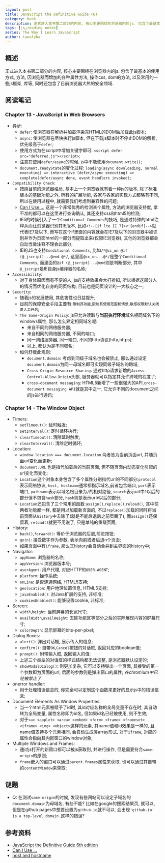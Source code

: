 ```yaml
---
layout: post
title: JavaScript the Definitive Guide (6)
category: book
description: 正式进入本书第二部分的内容, 核心主要围绕在浏览器内的js. 包含了最基本的使用方式, 方法, 因浏览器而增加的各种属性方法, 操作css, dom的方法, 以及常用的一些js框架, 库等, 同时还包含了目前浏览器大热的安全领域.
tags: [js,reading notes]
series: The Way I Learn JavaScript
author: taoalpha
---
```


## 概述

正式进入本书第二部分的内容, 核心主要围绕在浏览器内的js. 包含了最基本的使用方式, 方法, 因浏览器而增加的各种属性方法, 操作css, dom的方法, 以及常用的一些js框架, 库等, 同时还包含了目前浏览器大热的安全领域.

## 阅读笔记

### Chapter 13 - JavaScript in Web Browsers

- 异步:
  - `defer`: 使浏览器在解析并加载渲染完HTML的DOM后加载此js脚本;
  - `async`: 使浏览器在尽快执行js脚本, 但在下载js脚本时不停止DOM的解析, 优先级高于`defer`;
  - 使用方式为在script中增加关键字即可: `<script defer src="deferred.js"></script>`;
  - 注意在使用`defer/async`的时候, js中不能使用`document.write()`;
  - `document.readyState`的变化过程: `loading(async downloading, normal executing) => interactive (defer/async executing) => complete(defer/async done, event handlers invoked)`;
- `Compatibility Check`:
  - 按照目前的浏览器格局, 基本上一个浏览器就有着一种js的版本, 除了标准版本的基础功能之外, 所有的扩展功能, 各家与各家的实现方式都略有不同, 所以在使用过程中, 就需要我们考虑到兼容性的问题;
  - [Can I Use...](http://caniuse.com/), 这是一个非常优秀的检测某个属性, 方法的浏览器支持度, 拿不准的都可以在这里进行查询确认, 其还支持css和html5的检测;
  - IE5的时候引入了一个`Conditional Comments`的技巧, 是通过特殊的html注释从而让浏览器识别其IE版本, 比如`<!--[if lte IE 7]><![endif]-->`就代表IE7及以下, 而写在这个if里面的内容就会在IE7及以下的浏览器中被识别并作为页面html的一部分而提取出来(仅限IE浏览器), 其他的浏览器都会自动当做注释不理会此部分;
  - IE的JS也支持`Conditional Comments`, 比如`/*@cc_on @if (@_jscript)...@end @*/`, 这里面`@cc_on...@*/`是整个`Conditional Comments`, 而里面的`@if (@_jscript)...@end`则是判断部分, 其中`@_jscript`是IE自身js编译器的名称;
- `Accessibility`:
  - 对于身体原因而有不便的人, js的支持效果会大打折扣, 所以根据这部分人的情况而优化自身的网页结构, 目前也是网页设计的一大核心之一;
- `Security`:
  - 随着js的发展使用, 其危害性也日益提升;
  - 目前的保障安全手段主要有:`限制其功能`,`限制其使用范围和情景`,`敏感权限默认关闭虚人工开启`;
  - `The Same-Origin Policy`: js只允许读取与**当前执行环境**域名相同域名下的windows属性, 那么怎么界定相同域名呢:
    - 来自不同的网络服务器;
    - 来自相同的网络服务器, 不同的端口;
    - 同一网络服务器, 同一端口, 不同的http协议(http,https);
    - 以上, 都认为是不同域名;
  - 如何舒缓此规则:
    - `document.domain`: 考虑到同级子域名也会被禁止, 那么通过设定`document.domain`为同一母域名即可实现同级子域名的跨域;
    - ` Cross-Origin Resource Sharing `: 通过http请求新增的`Access-Control-Allow-Origin`头部, 服务器就可以指定其允许跨域的程度了;
    - `cross-document messaging`: HTML5新增了一些很强大的API,`cross-document messaging API`就是其中之一, 它允许不同的document之间的js进行通讯;

### Chapter 14 - The Window Object

- Timers:
  - `setTimeout()`: 延时触发;
  - `setInterval()`: 定时循环执行;
  - `clearTimeout()`: 清除延时触发;
  - `clearInterval()`: 清除定时循环;
- Location:
  - `window.location === document.location` 两者皆为当前页面url, 并随页面url变化而更新;
  - `document.URL` 也是指代加载后的当前页面, 但不随页面内动态变化引起的url变化而变化;
  - `Location`这个对象本身包含了多个属性分别指代url的不同部分:`protocol`表示网络协议, `host, hostname`通常都指示域名,前者包含端口, `port`表示端口, `pathname`表示以域名根目录为`/`的相对路径, `search`表示url中`?`以后的部分但不包含`hash`部分, `hash`则是表示url`#`以后的部分;
  - `Location`还包含了三个常用的函数:`assign()`,`replace()`,`reload()`, 其中前两者功能都一样, 都是用以加载新页面的, 不过`replace()`加载的同时将当前页面从`history`中去除了(就是不能后退后之前页面了), 而`assign()`还保留着; `reload()`就更不用说了, 只是单纯的重载页面;
- History:
  - `back()`,`forward()`: 等价于浏览器的后退,前进按钮;
  - `go(n)`: 接受数字作为参数, 表示向前或者后退n个页面;
  - 如果页面中有`iframe`, 那么其history会自动合并到主界面的history中;
- Navigator:
  - `appName`: 浏览器的名称;
  - `appVersion`: 浏览器版本号;
  - `userAgent`: 用户代理, 对应HTTP的`USER-AGENT`;
  - `platform`: 操作系统;
  - `onLine`: 是否连通网络, HTML5支持;
  - `geolocation`: 用户地理位置信息, HTML5支持;
  - `javaEnabled()`: 对Java扩展的支持, 非标准;
  - `cookiesEnabled()`: 能够设置cookie, 非标准;
- Screen:
  - `width`,`height`: 当前屏幕的长宽尺寸;
  - `availWidth`,`availHeight`: 去除功能区等部分之后的实际展现内容的屏幕尺寸;
  - `colorDepth`: 显示屏幕的bits-per-pixel;
- Dialog Boxes:
  - `alert()`: 弹出对话框, 展示传入的信息;
  - `confirm()`: 自带`OK`,`Cancel`按钮的对话框, 返回对应的boolean值;
  - `prompt()`: 附带输入框, 返回输入的值;
  - 上述三个类型的对话框的样式结构都无法调整, 是浏览器默认设定的;
  - `showModalDialog()`: 则更加复杂, 它可以支持弹出一个页面, 其接受的第一个参数即为页面的url, 后面的参数则是弹出窗口的属性; _在chromium中已经被禁止了_
- onerror handler:
  - 用于处理错误信息的, 你完全可以定制这个函数来更好的显示js中的错误信息;
- Document Elements As Window Properties:
  - 当一个html元素被赋予了id时, 其id对应名称的全局变量不存在时, 其自动转为全局变量, 属性名称即为id名, 但如果id名已经被使用, 则不生效;
  - 对于`<a> <applet> <area> <embed> <form> <frame> <frameset> <iframe> <img> <object>`这样的元素, 其name值和id效果是一样的, 且name值支持多个元素相同, 会自动生成类array形式, 对于`iframe`, 对应的属性会指向其内嵌窗口的window对象;
- Multiple Windows and Frames:
  - 通过js打开的新窗口都可以被js获取到, 并进行操作, 但是需要符合`same-origin`的原则;
  - `frame`嵌入的窗口可以通过`parent.frames`属性来获取, 也可以通过其自带的`contentWindow`来获取;


## 谜题

- Q: 在测试`same-origin`的时候, 发现有些网站可以设定子域名的`document.domain`为母域名, 有些不能? 比如在google的搜索结果页, 就可以, 但是在github pages中想要设置为`github.io`就不可以, 会出现`'github.io' is a top-level domain.`这样的错误?

## 参考资料

- [JavaScript the Definitive Guide 6th edition](http://book.douban.com/subject/5303032/)
- [Can I Use ...](http://caniuse.com/)
- [host and hostname](http://stackoverflow.com/questions/6725890/location-host-vs-location-hostname-and-cross-browser-compatibility)

